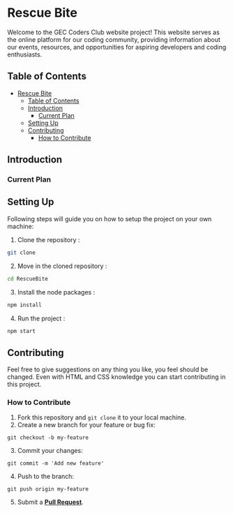 
# Rescue Bite

Welcome to the GEC Coders Club website project! This website serves as the online platform for our coding community, providing information about our events, resources, and opportunities for aspiring developers and coding enthusiasts.

## Table of Contents

- [Rescue Bite](#rescue-bite)
  - [Table of Contents](#table-of-contents)
  - [Introduction](#introduction)
    - [Current Plan](#current-plan)
  - [Setting Up](#setting-up)
  - [Contributing](#contributing)
    - [How to Contribute](#how-to-contribute)

## Introduction


### Current Plan



## Setting Up

Following steps will guide you on how to setup the project on your own machine:

01. Clone the repository : 
  ```bash 
  git clone 
  ```

02. Move in the cloned repository : 
  ```bash 
  cd RescueBite
  ```

03. Install the node packages : 
  ```bash 
  npm install
  ```

04. Run the project : 
  ```bash 
  npm start
  ```

## Contributing

Feel free to give suggestions on any thing you like, you feel should be changed. Even with HTML and CSS knowledge you can start contributing in this project.

### How to Contribute

1. Fork this repository and `git clone` it to your local machine.
2. Create a new branch for your feature or bug fix: 
```
git checkout -b my-feature
```

3. Commit your changes: 
```
git commit -m 'Add new feature'
```
4. Push to the branch: 
```
git push origin my-feature
```
5. Submit a **[Pull Request](https://github.com/Engicos-Coders-Club/club-official-website/pulls)**.
